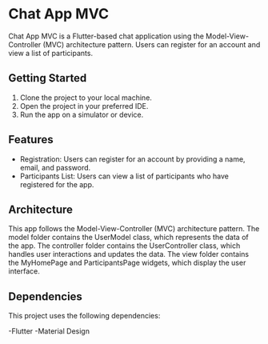 # Chat App MVC


Chat App MVC is a Flutter-based chat application using the Model-View-Controller (MVC) architecture pattern. Users can register for an account and view a list of participants.

## Getting Started

1. Clone the project to your local machine.
2. Open the project in your preferred IDE.
3. Run the app on a simulator or device.

## Features

- Registration: Users can register for an account by providing a name, email, and password.
- Participants List: Users can view a list of participants who have registered for the app.

## Architecture

This app follows the Model-View-Controller (MVC) architecture pattern. The model folder contains the UserModel class, which represents the data of the app. The controller folder contains the UserController class, which handles user interactions and updates the data. The view folder contains the MyHomePage and ParticipantsPage widgets, which display the user interface.

## Dependencies
This project uses the following dependencies:

-Flutter
-Material Design
